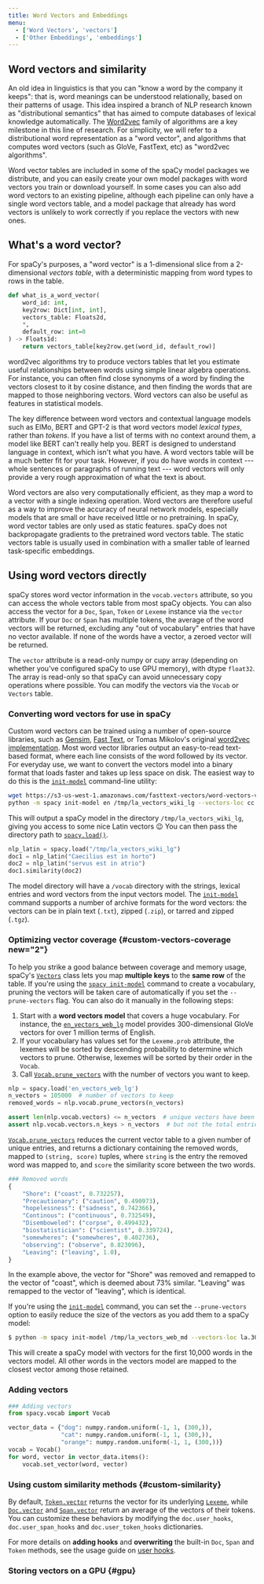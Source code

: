 ```yaml
---
title: Word Vectors and Embeddings
menu:
  - ['Word Vectors', 'vectors']
  - ['Other Embeddings', 'embeddings']
---
```


## Word vectors and similarity

An old idea in linguistics is that you can "know a word by the company it
keeps": that is, word meanings can be understood relationally, based on their
patterns of usage. This idea inspired a branch of NLP research known as
"distributional semantics" that has aimed to compute databases of lexical knowledge
automatically. The [Word2vec](https://en.wikipedia.org/wiki/Word2vec) family of
algorithms are a key milestone in this line of research. For simplicity, we
will refer to a distributional word representation as a "word vector", and
algorithms that computes word vectors (such as GloVe, FastText, etc) as
"word2vec algorithms".

Word vector tables are included in some of the spaCy model packages we
distribute, and you can easily create your own model packages with word vectors
you train or download yourself. In some cases you can also add word vectors to
an existing pipeline, although each pipeline can only have a single word
vectors table, and a model package that already has word vectors is unlikely to
work correctly if you replace the vectors with new ones.

## What's a word vector?

For spaCy's purposes, a "word vector" is a 1-dimensional slice from
a 2-dimensional _vectors table_, with a deterministic mapping from word types
to rows in the table. 

```python
def what_is_a_word_vector(
    word_id: int,
    key2row: Dict[int, int],
    vectors_table: Floats2d,
    *,
    default_row: int=0
) -> Floats1d:
    return vectors_table[key2row.get(word_id, default_row)]
```

word2vec algorithms try to produce vectors tables that let you estimate useful
relationships between words using simple linear algebra operations. For
instance, you can often find close synonyms of a word by finding the vectors
closest to it by cosine distance, and then finding the words that are mapped to
those neighboring vectors. Word vectors can also be useful as features in
statistical models.

The key difference between word vectors and contextual language models such as
ElMo, BERT and GPT-2 is that word vectors model _lexical types_, rather than 
_tokens_. If you have a list of terms with no context around them, a model like
BERT can't really help you. BERT is designed to understand language in context,
which isn't what you have. A word vectors table will be a much better fit for
your task. However, if you do have words in context --- whole sentences or
paragraphs of running text --- word vectors will only provide a very rough
approximation of what the text is about.

Word vectors are also very computationally efficient, as they map a word to a
vector with a single indexing operation. Word vectors are therefore useful as a
way to  improve the accuracy of neural network models, especially models that
are small or have received little or no pretraining. In spaCy, word vector
tables are only used as static features. spaCy does not backpropagate gradients
to the pretrained word vectors table. The static vectors table is usually used
in combination with a smaller table of learned task-specific embeddings.

## Using word vectors directly

spaCy stores word vector information in the `vocab.vectors` attribute, so you
can access the whole vectors table from most spaCy objects. You can also access
the vector for a `Doc`, `Span`, `Token` or `Lexeme` instance via the `vector`
attribute. If your `Doc` or `Span` has multiple tokens, the average of the
word vectors will be returned, excluding any "out of vocabulary" entries that
have no vector available. If none of the words have a vector, a zeroed vector
will be returned.

The `vector` attribute is a read-only numpy or cupy array (depending on whether
you've configured spaCy to use GPU memory), with dtype `float32`. The array is
read-only so that spaCy can avoid unnecessary copy operations where possible.
You can modify the vectors via the `Vocab` or `Vectors` table.

### Converting word vectors for use in spaCy

Custom word vectors can be trained using a number of open-source libraries, such
as [Gensim](https://radimrehurek.com/gensim), [Fast Text](https://fasttext.cc),
or Tomas Mikolov's original
[word2vec implementation](https://code.google.com/archive/p/word2vec/). Most
word vector libraries output an easy-to-read text-based format, where each line
consists of the word followed by its vector. For everyday use, we want to
convert the vectors model into a binary format that loads faster and takes up
less space on disk. The easiest way to do this is the
[`init-model`](/api/cli#init-model) command-line utility:

```bash
wget https://s3-us-west-1.amazonaws.com/fasttext-vectors/word-vectors-v2/cc.la.300.vec.gz
python -m spacy init-model en /tmp/la_vectors_wiki_lg --vectors-loc cc.la.300.vec.gz
```

This will output a spaCy model in the directory `/tmp/la_vectors_wiki_lg`,
giving you access to some nice Latin vectors 😉 You can then pass the directory
path to [`spacy.load()`](/api/top-level#spacy.load).

```python
nlp_latin = spacy.load("/tmp/la_vectors_wiki_lg")
doc1 = nlp_latin("Caecilius est in horto")
doc2 = nlp_latin("servus est in atrio")
doc1.similarity(doc2)
```

The model directory will have a `/vocab` directory with the strings, lexical
entries and word vectors from the input vectors model. The
[`init-model`](/api/cli#init-model) command supports a number of archive formats
for the word vectors: the vectors can be in plain text (`.txt`), zipped
(`.zip`), or tarred and zipped (`.tgz`).

### Optimizing vector coverage {#custom-vectors-coverage new="2"}

To help you strike a good balance between coverage and memory usage, spaCy's
[`Vectors`](/api/vectors) class lets you map **multiple keys** to the **same
row** of the table. If you're using the
[`spacy init-model`](/api/cli#init-model) command to create a vocabulary,
pruning the vectors will be taken care of automatically if you set the
`--prune-vectors` flag. You can also do it manually in the following steps:

1. Start with a **word vectors model** that covers a huge vocabulary. For
   instance, the [`en_vectors_web_lg`](/models/en-starters#en_vectors_web_lg)
   model provides 300-dimensional GloVe vectors for over 1 million terms of
   English.
2. If your vocabulary has values set for the `Lexeme.prob` attribute, the
   lexemes will be sorted by descending probability to determine which vectors
   to prune. Otherwise, lexemes will be sorted by their order in the `Vocab`.
3. Call [`Vocab.prune_vectors`](/api/vocab#prune_vectors) with the number of
   vectors you want to keep.

```python
nlp = spacy.load('en_vectors_web_lg')
n_vectors = 105000  # number of vectors to keep
removed_words = nlp.vocab.prune_vectors(n_vectors)

assert len(nlp.vocab.vectors) <= n_vectors  # unique vectors have been pruned
assert nlp.vocab.vectors.n_keys > n_vectors  # but not the total entries
```

[`Vocab.prune_vectors`](/api/vocab#prune_vectors) reduces the current vector
table to a given number of unique entries, and returns a dictionary containing
the removed words, mapped to `(string, score)` tuples, where `string` is the
entry the removed word was mapped to, and `score` the similarity score between
the two words.

```python
### Removed words
{
    "Shore": ("coast", 0.732257),
    "Precautionary": ("caution", 0.490973),
    "hopelessness": ("sadness", 0.742366),
    "Continous": ("continuous", 0.732549),
    "Disemboweled": ("corpse", 0.499432),
    "biostatistician": ("scientist", 0.339724),
    "somewheres": ("somewheres", 0.402736),
    "observing": ("observe", 0.823096),
    "Leaving": ("leaving", 1.0),
}
```

In the example above, the vector for "Shore" was removed and remapped to the
vector of "coast", which is deemed about 73% similar. "Leaving" was remapped to
the vector of "leaving", which is identical.

If you're using the [`init-model`](/api/cli#init-model) command, you can set the
`--prune-vectors` option to easily reduce the size of the vectors as you add
them to a spaCy model:

```bash
$ python -m spacy init-model /tmp/la_vectors_web_md --vectors-loc la.300d.vec.tgz --prune-vectors 10000
```

This will create a spaCy model with vectors for the first 10,000 words in the
vectors model. All other words in the vectors model are mapped to the closest
vector among those retained.

### Adding vectors

```python
### Adding vectors
from spacy.vocab import Vocab

vector_data = {"dog": numpy.random.uniform(-1, 1, (300,)),
               "cat": numpy.random.uniform(-1, 1, (300,)),
               "orange": numpy.random.uniform(-1, 1, (300,))}
vocab = Vocab()
for word, vector in vector_data.items():
    vocab.set_vector(word, vector)
```

### Using custom similarity methods {#custom-similarity}

By default, [`Token.vector`](/api/token#vector) returns the vector for its
underlying [`Lexeme`](/api/lexeme), while [`Doc.vector`](/api/doc#vector) and
[`Span.vector`](/api/span#vector) return an average of the vectors of their
tokens. You can customize these behaviors by modifying the `doc.user_hooks`,
`doc.user_span_hooks` and `doc.user_token_hooks` dictionaries.

<Infobox title="Custom user hooks" emoji="📖">

For more details on **adding hooks** and **overwriting** the built-in `Doc`,
`Span` and `Token` methods, see the usage guide on
[user hooks](/usage/processing-pipelines#custom-components-user-hooks).

</Infobox>

### Storing vectors on a GPU {#gpu}


